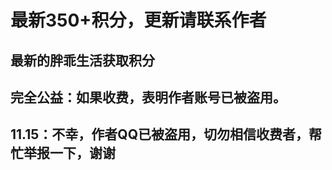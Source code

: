 #  最新350+积分，更新请联系作者  
## 最新的胖乖生活获取积分    
## 完全公益：如果收费，表明作者账号已被盗用。      
## 11.15：不幸，作者QQ已被盗用，切勿相信收费者，帮忙举报一下，谢谢  
